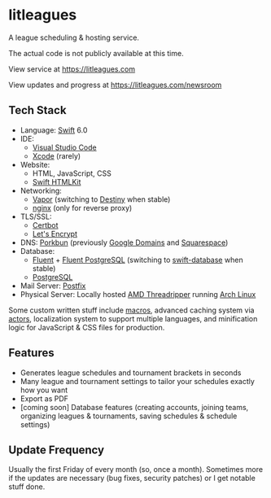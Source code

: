# litleagues
A league scheduling &amp; hosting service.

The actual code is not publicly available at this time.

View service at https://litleagues.com

View updates and progress at https://litleagues.com/newsroom

## Tech Stack
- Language: [Swift](https://www.swift.org) 6.0
- IDE:
  - [Visual Studio Code](https://code.visualstudio.com)
  - [Xcode](https://developer.apple.com/xcode/) (rarely)
- Website:
  - HTML, JavaScript, CSS
  - [Swift HTMLKit](https://github.com/RandomHashTags/swift-htmlkit)
- Networking:
  - [Vapor](https://github.com/vapor/vapor) (switching to [Destiny](https://github.com/RandomHashTags/destiny) when stable)
  - [nginx](https://nginx.org) (only for reverse proxy)
- TLS/SSL:
  - [Certbot](https://certbot.eff.org)
  - [Let's Encrypt](https://letsencrypt.org)
- DNS: [Porkbun](https://porkbun.com/) (previously [Google Domains](https://domains.google/) and [Squarespace](https://www.squarespace.com))
- Database:
  - [Fluent](https://github.com/vapor/fluent) + [Fluent PostgreSQL](https://github.com/vapor/fluent-postgres-driver) (switching to [swift-database](https://github.com/RandomHashTags/swift-database) when stable)
  - [PostgreSQL](https://www.postgresql.org)
- Mail Server: [Postfix](https://en.wikipedia.org/wiki/Postfix_(software))
- Physical Server: Locally hosted [AMD Threadripper](https://www.techpowerup.com/cpu-specs/ryzen-threadripper-1900x.c1912) running [Arch Linux](https://en.wikipedia.org/wiki/Arch_Linux)

Some custom written stuff include [macros](https://docs.swift.org/swift-book/documentation/the-swift-programming-language/macros/), advanced caching system via [actors](https://docs.swift.org/swift-book/documentation/the-swift-programming-language/concurrency/#Actors), localization system to support multiple languages, and minification logic for JavaScript & CSS files for production.

## Features
- Generates league schedules and tournament brackets in seconds
- Many league and tournament settings to tailor your schedules exactly how you want
- Export as PDF
- [coming soon] Database features (creating accounts, joining teams, organizing leagues & tournaments, saving schedules & schedule settings)

## Update Frequency
Usually the first Friday of every month (so, once a month). Sometimes more if the updates are necessary (bug fixes, security patches) or I get notable stuff done.
